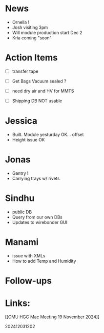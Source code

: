 
# News 
- Ornella !
- Josh visiting 3pm
- Will module production start Dec 2 
- Kria coming "soon"

# Action Items
- [ ] transfer tape 
- [ ] Get Bags Vacuum sealed ? 
- [ ] need dry air and HV for MMTS
- [ ] Shipping DB NOT usable 


# Jessica
- Built. Module yesturday OK... offset
- Height issue OK

# Jonas
- Gantry ! 
- Carrying trays w/ rivets  

# Sindhu 
- public DB
- Query from our own DBs
- Updates to wirebonder GUI

# Manami
- issue with XMLs
- How to add Temp and Humidity



# Follow-ups


# Links: 
[[CMU HGC Mac Meeting 19 November 2024]]


202412031202
